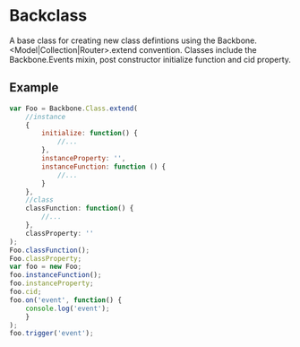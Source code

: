 # Backclass

A base class for creating new class defintions using the Backbone.&lt;Model|Collection|Router&gt;.extend convention. 
Classes include the Backbone.Events mixin, post constructor initialize function and cid property.

## Example
```js
var Foo = Backbone.Class.extend(
    //instance
    {
        initialize: function() {
            //...
        },
        instanceProperty: '',
        instanceFunction: function () {
            //...
        }
    },
    //class
    classFunction: function() {
        //...
    },
    classProperty: ''
);
Foo.classFunction();
Foo.classProperty;
var foo = new Foo;
foo.instanceFunction();
foo.instanceProperty;
foo.cid;
foo.on('event', function() {
    console.log('event');
    }
);
foo.trigger('event');
```
